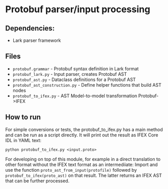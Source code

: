 # Protobuf parser/input processing

## Dependencies:
- Lark parser framework

## Files
- `protobuf.grammar` - Protobuf syntax definition in Lark format
- `protobuf_lark.py` - Input parser, creates Protobuf AST
- `protobuf_ast.py` - Dataclass definitions for a Protobuf AST
- `protobuf_ast_construction.py` - Define helper functions that build AST nodes
- `protobuf_to_ifex.py` - AST Model-to-model transformation Protobuf->IFEX

## How to run

For simple conversions or tests, the protobuf_to_ifex.py has a main method and can be run as a script directly. It will print out the 
result as IFEX Core IDL in YAML text:

```
python protobuf_to_ifex.py <input.proto>
```
 
For developing on top of this module, for example in a direct translation to other format without the IFEX text format as an intermediiate:  Import and use the function `proto_ast_from_input(protofile)` followed by `protobuf_to_ifex(proto_ast)` on that result.  The latter returns an IFEX AST that can be further processed.
